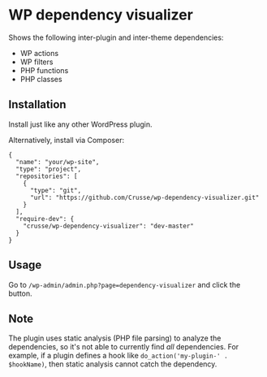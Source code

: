# WP dependency visualizer

Shows the following inter-plugin and inter-theme dependencies:

- WP actions
- WP filters
- PHP functions
- PHP classes

## Installation

Install just like any other WordPress plugin.

Alternatively, install via Composer:

```
{
  "name": "your/wp-site",
  "type": "project",
  "repositories": [
    {
      "type": "git",
      "url": "https://github.com/Crusse/wp-dependency-visualizer.git"
    }
  ],
  "require-dev": {
    "crusse/wp-dependency-visualizer": "dev-master"
  }
}
```

## Usage

Go to `/wp-admin/admin.php?page=dependency-visualizer` and click the button.

## Note

The plugin uses static analysis (PHP file parsing) to analyze the dependencies,
so it's not able to currently find _all_ dependencies. For example, if a plugin
defines a hook like `do_action('my-plugin-' . $hookName)`, then static analysis
cannot catch the dependency.

